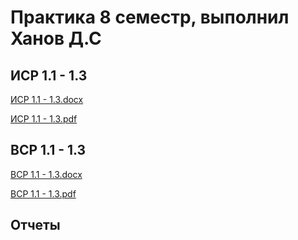 # Практика 8 семестр, выполнил Ханов Д.С

## ИСР 1.1 - 1.3

[ИСР 1.1 - 1.3.docx](https://github.com/KhanovDmitrii/practice-8/blob/master/%D0%98%D0%A1%D0%A01.1-1.3%2C%20%D0%A5%D0%B0%D0%BD%D0%BE%D0%B2%20%D0%94%2C%D0%A1.docx)

[ИСР 1.1 - 1.3.pdf](https://github.com/KhanovDmitrii/practice-8/blob/master/%D0%98%D0%A1%D0%A01.1-1.3%2C%20%D0%A5%D0%B0%D0%BD%D0%BE%D0%B2%20%D0%94%2C%D0%A1.pdf)

## ВСР 1.1 - 1.3

[ВСР 1.1 - 1.3.docx](https://github.com/KhanovDmitrii/practice-8/blob/master/%D0%98%D0%A1%D0%A01.1-1.3%2C%20%D0%A5%D0%B0%D0%BD%D0%BE%D0%B2%20%D0%94%2C%D0%A1.docx)

[ВСР 1.1 - 1.3.pdf](https://github.com/KhanovDmitrii/practice-8/blob/master/%D0%92%D0%A1%D0%A0%202.1-2.3%2C%20%D0%A5%D0%B0%D0%BD%D0%BE%D0%B2%20%D0%94.%D0%A1.pdf)

## Отчеты

